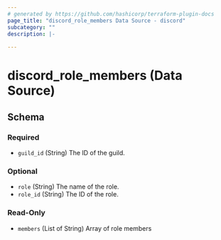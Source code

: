```yaml
---
# generated by https://github.com/hashicorp/terraform-plugin-docs
page_title: "discord_role_members Data Source - discord"
subcategory: ""
description: |-
  
---
```


# discord_role_members (Data Source)





<!-- schema generated by tfplugindocs -->
## Schema

### Required

- `guild_id` (String) The ID of the guild.

### Optional

- `role` (String) The name of the role.
- `role_id` (String) The ID of the role.

### Read-Only

- `members` (List of String) Array of role members
